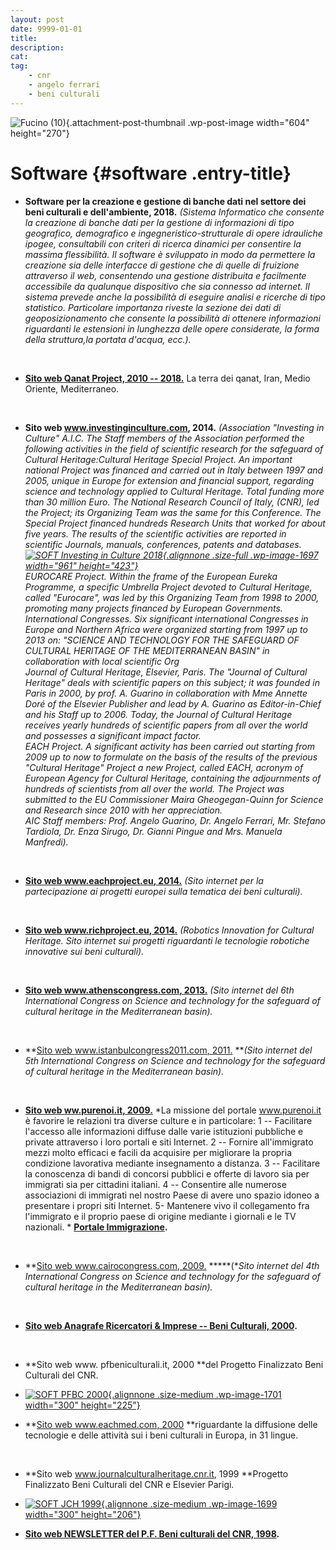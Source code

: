 ```yaml
---
layout: post
date: 9999-01-01
title:
description:
cat:
tag:
    - cnr
    - angelo ferrari
    - beni culturali
---
```

![Fucino (10)](wp-content/uploads/2018/11/Fucino-10-604x270.jpg){.attachment-post-thumbnail .wp-post-image width="604" height="270"}

Software {#software .entry-title}
========

-   **Software per la creazione e gestione di banche dati nel settore dei beni culturali e dell'ambiente, 2018.** *(Sistema Informatico che consente la creazione di banche dati per la gestione di informazioni di tipo geografico, demografico e ingegneristico-strutturale di opere idrauliche ipogee, consultabili con criteri di ricerca dinamici per consentire la massima flessibilità. Il software è sviluppato in modo da permettere la creazione sia delle interfacce di gestione che di quelle di fruizione attraverso il web, consentendo una gestione distribuita e facilmente accessibile da qualunque dispositivo che sia connesso ad internet. Il sistema prevede anche la possibilità di eseguire analisi e ricerche di tipo statistico. Particolare importanza riveste la sezione dei dati di geoposizionamento che consente la possibilità di ottenere informazioni riguardanti le estensioni in lunghezza delle opere considerate, la forma della struttura,la portata d'acqua, ecc.).*

&nbsp;

-   [**Sito web Qanat Project, 2010 -- 2018.**](../www.qanatproject.com/index.html) La terra dei qanat, Iran, Medio Oriente, Mediterraneo.

&nbsp;

-   **Sito web www.investinginculture.com, 2014.** *(Association "Investing in Culture" A.I.C. The Staff  members of the Association performed the following activities in the field of scientific research for the safeguard of Cultural Heritage:Cultural Heritage Special Project. An important national Project was financed and carried out in Italy between 1997 and 2005, unique in Europe for extension and financial support, regarding science and technology applied to Cultural Heritage. Total funding more than 30 million Euro.  The National Research Council of Italy, (CNR), led the Project; its Organizing Team was the same for this Conference. The Special Project financed hundreds Research Units that worked for about five years. The results of the scientific activities are reported in scientific Journals, manuals, conferences, patents and databases. [![SOFT Investing in Culture 2018](wp-content/uploads/2018/10/SOFT-Investing-in-Culture-2018.jpg){.alignnone .size-full .wp-image-1697 width="961" height="423"}](wp-content/uploads/2018/10/SOFT-Investing-in-Culture-2018.jpg)*\
    *EUROCARE Project. Within the frame of the European Eureka Programme, a specific Umbrella Project devoted to Cultural Heritage, called "Eurocare", was led by this Organizing Team from 1998 to 2000, promoting many projects financed by European Governments.*\
    *International Congresses. Six significant international Congresses in Europe and Northern Africa were organized starting from 1997 up to 2013 on: "SCIENCE AND TECHNOLOGY FOR THE SAFEGUARD OF CULTURAL HERITAGE OF THE MEDITERRANEAN BASIN" in collaboration with local scientific Org*\
    *Journal of Cultural Heritage, Elsevier, Paris. The "Journal of Cultural Heritage" deals with  scientific papers on this subject; it  was founded in Paris in 2000, by prof. A. Guarino in collaboration with Mme Annette Doré of the Elsevier Publisher and lead by A. Guarino as Editor-in-Chief and his Staff up to 2006. Today, the Journal of Cultural Heritage receives yearly hundreds of scientific papers from all over the world and possesses a significant impact factor.*\
    *EACH Project.  A significant activity has been carried out starting from 2009 up to now to formulate on the basis of the results of the previous "Cultural Heritage" Project a new Project, called EACH, acronym of European Agency for Cultural Heritage, containing the adjournments of hundreds of scientists from all over the world. The Project was submitted to the EU Commissioner Maira Gheogegan-Quinn for Science and Research since 2010 with her appreciation.*\
    *AIC  Staff  members: Prof. Angelo Guarino, Dr. Angelo Ferrari, Mr. Stefano Tardiola, Dr. Enza Sirugo, Dr. Gianni Pingue  and Mrs. Manuela Manfredi).*

&nbsp;

-   [**Sito web www.eachproject.eu, 2014.**](wp-content/uploads/2018/10/SOFT-EACH-2002.pdf) *(Sito internet per la partecipazione ai progetti europei sulla tematica dei beni culturali).*

&nbsp;

-   [**Sito web www.richproject.eu, 2014.**](wp-content/uploads/2018/10/SOFT-RICH-2014.pdf) *(Robotics Innovation for Cultural Heritage. Sito internet sui progetti riguardanti le tecnologie robotiche innovative sui beni culturali).*

&nbsp;

-   [**Sito web www.athenscongress.com, 2013.**](wp-content/uploads/2018/10/SOFT-Atene-Congress-2013-DATI.pdf) *(Sito internet del 6th International Congress on Science and technology for the safeguard of cultural heritage in the Mediterranean basin).*

&nbsp;

-   **[Sito web www.istanbulcongress2011.com, 2011.](wp-content/uploads/2018/10/SOFT-Istanbul-Congress-2011-DATI.pdf) ***(Sito internet del 5th International Congress on Science and technology for the safeguard of cultural heritage in the Mediterranean basin).*

&nbsp;

-   [**Sito web ww.purenoi.it, 2009.**](wp-content/uploads/2018/10/SOFT-Purenoi-2003.pdf) *La missione del portale www.purenoi.it è favorire le relazioni tra diverse culture e in particolare: 1 -- Facilitare l'accesso alle informazioni diffuse dalle varie istituzioni pubbliche e private attraverso i loro portali e siti Internet. 2 -- Fornire all'immigrato mezzi molto efficaci e facili da acquisire per migliorare la propria condizione lavorativa mediante insegnamento a distanza. 3 -- Facilitare la conoscenza di bandi di concorsi pubblici e offerte di lavoro sia per immigrati sia per cittadini italiani. 4 -- Consentire alle numerose associazioni di immigrati nel nostro Paese di avere uno spazio idoneo a presentare i propri siti Internet. 5- Mantenere vivo il collegamento fra l'immigrato e il proprio paese di origine mediante i giornali e le TV nazionali. * **[Portale Immigrazione](wp-content/uploads/2018/11/SOFT-2009-Portale-Immigrazione.pdf).**

&nbsp;

-   **[Sito web www.cairocongress.com, 2009.](wp-content/uploads/2018/10/SOFT-Cairo-Congress-2009-DATI.pdf) *****(**Sito internet del 4th International Congress on Science and technology for the safeguard of cultural heritage in the Mediterranean basin).*

&nbsp;

-   **[Sito web Anagrafe Ricercatori & Imprese -- Beni Culturali, 2000](wp-content/uploads/2018/10/SOFT-Anagrafe-1998.pdf).**

&nbsp;

-   **Sito web www. pfbeniculturali.it, 2000 **del Progetto Finalizzato Beni Culturali del CNR.
-   [![SOFT PFBC 2000](wp-content/uploads/2018/10/SOFT-PFBC-2000-300x225.jpg){.alignnone .size-medium .wp-image-1701 width="300" height="225"}](wp-content/uploads/2018/10/SOFT-PFBC-2000.jpg)



-   **[Sito web www.eachmed.com, 2000](wp-content/uploads/2018/10/SOFT-EACH_MED-2003.pdf) **riguardante la diffusione delle tecnologie e delle attività sui i beni culturali in Europa, in 31 lingue.

&nbsp;

-   **Sito web www.journalculturalheritage.cnr.it, 1999 **Progetto Finalizzato Beni Culturali del CNR e Elsevier Parigi.
-   [![SOFT JCH 1999](wp-content/uploads/2018/10/SOFT-JCH-1999-300x206.jpg){.alignnone .size-medium .wp-image-1699 width="300" height="206"}](wp-content/uploads/2018/10/SOFT-JCH-1999.jpg)



-   **[Sito web NEWSLETTER del P.F. Beni culturali del CNR, 1998](wp-content/uploads/2018/10/SOFT-Newsletter-PFBC-1998.pdf).**


